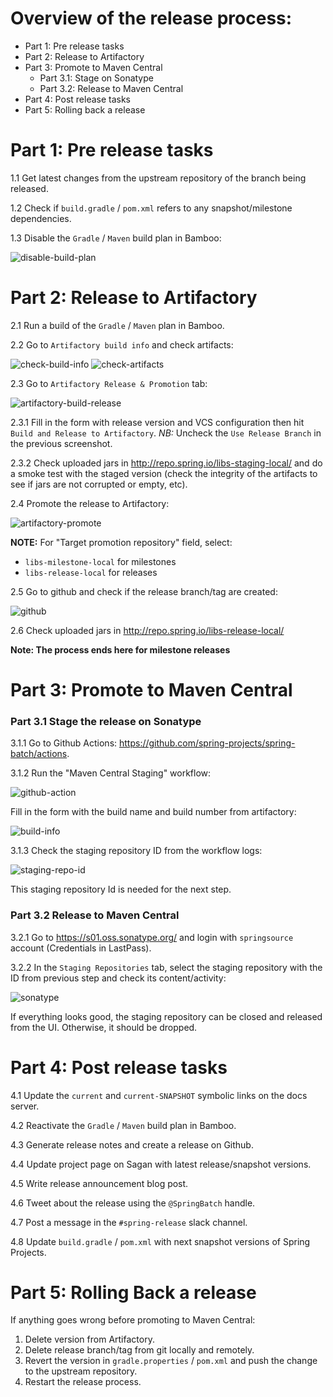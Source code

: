 # Overview of the release process:

* Part 1: Pre release tasks
* Part 2: Release to Artifactory
* Part 3: Promote to Maven Central
  * Part 3.1: Stage on Sonatype
  * Part 3.2: Release to Maven Central
* Part 4: Post release tasks
* Part 5: Rolling back a release

# Part 1: Pre release tasks

1.1 Get latest changes from the upstream repository of the branch being released.

1.2 Check if `build.gradle` / `pom.xml` refers to any snapshot/milestone dependencies.

1.3 Disable the `Gradle` / `Maven` build plan in Bamboo:

<img alt="disable-build-plan" src="https://raw.githubusercontent.com/wiki/spring-projects/spring-batch/images/release-process/disable-build-plan.png">

# Part 2: Release to Artifactory

2.1 Run a build of the `Gradle` / `Maven` plan in Bamboo.

2.2 Go to `Artifactory build info` and check artifacts:

<img alt="check-build-info" src="https://raw.githubusercontent.com/wiki/spring-projects/spring-batch/images/release-process/check-build-info.png">

<img alt="check-artifacts" src="https://raw.githubusercontent.com/wiki/spring-projects/spring-batch/images/release-process/check-artifacts.png">

2.3 Go to `Artifactory Release & Promotion` tab:

<img alt="artifactory-build-release" src="https://raw.githubusercontent.com/wiki/spring-projects/spring-batch/images/release-process/artifactory-build-release.png">

2.3.1 Fill in the form with release version and VCS configuration then hit `Build and Release to Artifactory`. *NB:* Uncheck the `Use Release Branch` in the previous screenshot.

2.3.2 Check uploaded jars in http://repo.spring.io/libs-staging-local/ and do a smoke test with the staged version (check the integrity of the artifacts to see if jars are not corrupted or empty, etc).

2.4 Promote the release to Artifactory:

<img alt="artifactory-promote" src="https://raw.githubusercontent.com/wiki/spring-projects/spring-batch/images/release-process/artifactory-promote.png">

**NOTE:** For "Target promotion repository" field, select:

* `libs-milestone-local` for milestones
* `libs-release-local` for releases

2.5 Go to github and check if the release branch/tag are created:

<img alt="github" src="https://raw.githubusercontent.com/wiki/spring-projects/spring-batch/images/release-process/github.png">

2.6 Check uploaded jars in http://repo.spring.io/libs-release-local/

**Note: The process ends here for milestone releases**

# Part 3: Promote to Maven Central

### Part 3.1 Stage the release on Sonatype

3.1.1 Go to Github Actions: https://github.com/spring-projects/spring-batch/actions.

3.1.2 Run the "Maven Central Staging" workflow:

<img alt="github-action" src="https://raw.githubusercontent.com/wiki/spring-projects/spring-batch/images/release-process/github-action.png">

Fill in the form with the build name and build number from artifactory:

<img alt="build-info" src="https://raw.githubusercontent.com/wiki/spring-projects/spring-batch/images/release-process/build-info.png">

3.1.3 Check the staging repository ID from the workflow logs:

<img alt="staging-repo-id" src="https://raw.githubusercontent.com/wiki/spring-projects/spring-batch/images/release-process/staging-repo-id.png">

This staging repository Id is needed for the next step.

### Part 3.2 Release to Maven Central

3.2.1 Go to https://s01.oss.sonatype.org/ and login with `springsource` account (Credentials in LastPass).

3.2.2 In the `Staging Repositories` tab, select the staging repository with the ID from previous step and check its content/activity:

<img alt="sonatype" src="https://raw.githubusercontent.com/wiki/spring-projects/spring-batch/images/release-process/sonatype.png">

If everything looks good, the staging repository can be closed and released from the UI. Otherwise, it should be dropped.

# Part 4: Post release tasks

4.1 Update the `current` and `current-SNAPSHOT` symbolic links on the docs server.

4.2 Reactivate the `Gradle` / `Maven` build plan in Bamboo.

4.3 Generate release notes and create a release on Github.

4.4 Update project page on Sagan with latest release/snapshot versions.

4.5 Write release announcement blog post.

4.6 Tweet about the release using the `@SpringBatch` handle.

4.7 Post a message in the `#spring-release` slack channel.

4.8 Update `build.gradle` / `pom.xml` with next snapshot versions of Spring Projects.

# Part 5: Rolling Back a release

If anything goes wrong before promoting to Maven Central:

1. Delete version from Artifactory.
2. Delete release branch/tag from git locally and remotely.
3. Revert the version in `gradle.properties` / `pom.xml` and push the change to the upstream repository.
4. Restart the release process.
